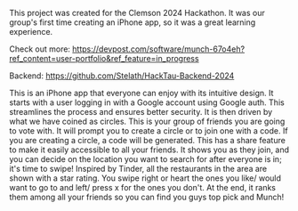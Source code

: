 This project was created for the Clemson 2024 Hackathon. It was our group's first time creating an iPhone app, so it was a great learning experience. 

Check out more:
https://devpost.com/software/munch-67o4eh?ref_content=user-portfolio&ref_feature=in_progress

Backend:
https://github.com/Stelath/HackTau-Backend-2024


This is an iPhone app that everyone can enjoy with its intuitive design. It starts with a user logging in with a Google account using Google auth. This streamlines the process and ensures better security. It is then driven by what we have coined as circles. This is your group of friends you are going to vote with. It will prompt you to create a circle or to join one with a code. If you are creating a circle, a code will be generated. This has a share feature to make it easily accessible to all your friends. It shows you as they join, and you can decide on the location you want to search for after everyone is in; it's time to swipe! Inspired by Tinder, all the restaurants in the area are shown with a star rating. You swipe right or heart the ones you like/ would want to go to and left/ press x for the ones you don't. At the end, it ranks them among all your friends so you can find you guys top pick and Munch!


